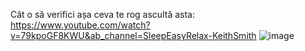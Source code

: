 Cât o să verifici așa ceva te rog ascultă asta: https://www.youtube.com/watch?v=79kpoGF8KWU&ab_channel=SleepEasyRelax-KeithSmith
![image](https://github.com/user-attachments/assets/bfb2a088-a4b1-456f-99d9-c5cc51122f76)
